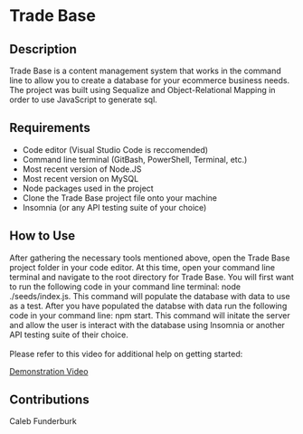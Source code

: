 # Trade Base

## Description

Trade Base is a content management system that works in the command line to allow you to create a database for your ecommerce business needs. The project was built using Sequalize and Object-Relational Mapping in order to use JavaScript to generate sql.

## Requirements

- Code editor (Visual Studio Code is reccomended)
- Command line terminal (GitBash, PowerShell, Terminal, etc.)
- Most recent version of Node.JS
- Most recent version on MySQL
- Node packages used in the project
- Clone the Trade Base project file onto your machine
- Insomnia (or any API testing suite of your choice)

## How to Use

After gathering the necessary tools mentioned above, open the Trade Base project folder in your code editor. At this time, open your command line terminal and navigate to the root directory for Trade Base. You will first want to run the following code in your command line terminal: node ./seeds/index.js. This command will populate the database with data to use as a test. After you have populated the databse with data run the following code in your command line: npm start. This command will initate the server and allow the user is interact with the database using Insomnia or another API testing suite of their choice.
<br/>
<br/>
Please refer to this video for additional help on getting started:

[Demonstration Video]()

## Contributions

Caleb Funderburk